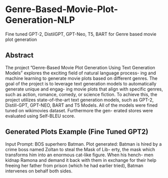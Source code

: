 # Genre-Based-Movie-Plot-Generation-NLP
Fine tuned GPT-2, DistilGPT, GPT-Neo, T5, BART for Genre based movie plot generation

## Abstract
The project ”Genre-Based Movie Plot Generation Using Text Generation Models” explores the exciting field of natural language process- ing and machine learning to generate movie plots based on different genres. The goal of the project is to leverage text generation models to automatically generate unique and engag- ing movie plots that align with specific genres, such as action, romance, comedy, or science fiction. To achieve this, the project utilizes state-of-the-art text generation models, such as GPT-2, Distill-GPT, GPT-NEO, BART and T5 Models. All of the models were fined tuned on wikimovies dataset. Furthermore the gen- erated stores were evaluated using Self-BLEU score.

## Generated Plots Example (Fine Tuned GPT2)
Input Prompt: BOS superhero Batman.
Plot generated: Batman is hired by a crime boss named Zoltan to steal the Mask of Lib- erty, the mask which transforms him into an enormous cat-like figure. When his hench- men kidnap Ramona and demand it back with them in exchange for their help freeing her father from prison (which he had earlier tried), Batman intervenes on behalf both sides.

